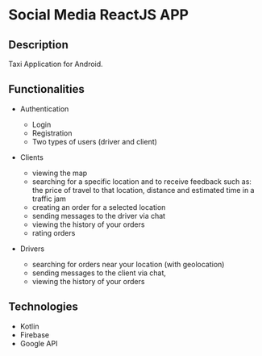 # Social Media ReactJS APP

## Description

Taxi Application for Android.


## Functionalities

- Authentication
	- Login
	- Registration
  - Two types of users (driver and client)

- Clients
	- viewing the map
	- searching for a specific location and to receive feedback such as: the price of travel to that location, distance and estimated time in a traffic jam
	- creating an order for a selected location
	- sending messages to the driver via chat
  - viewing the history of your orders
  - rating orders

- Drivers
	- searching for orders near your location (with geolocation)
	- sending messages to the client via chat,
	- viewing the history of your orders

  
## Technologies
- Kotlin
- Firebase
- Google API

